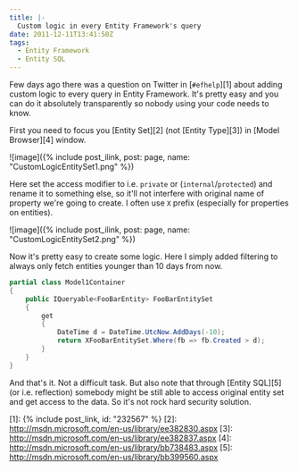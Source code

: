 ```yaml
---
title: |-
  Custom logic in every Entity Framework's query
date: 2011-12-11T13:41:50Z
tags:
  - Entity Framework
  - Entity SQL
---
```

Few days ago there was a question on Twitter in [`#efhelp`][1] about adding custom logic to every query in Entity Framework. It's pretty easy and you can do it absolutely transparently so nobody using your code needs to know.

First you need to focus you [Entity Set][2] (not [Entity Type][3]) in [Model Browser][4] window.

![image]({% include post_ilink, post: page, name: "CustomLogicEntitySet1.png" %})

Here set the access modifier to i.e. `private` or (`internal`/`protected`) and rename it to something else, so it'll not interfere with original name of property we're going to create. I often use `X` prefix (especially for properties on entities).

![image]({% include post_ilink, post: page, name: "CustomLogicEntitySet2.png" %})

Now it's pretty easy to create some logic. Here I simply added filtering to always only fetch entities younger than 10 days from now.

```csharp
partial class Model1Container
{
	public IQueryable<FooBarEntity> FooBarEntitySet
	{
		get
		{
			DateTime d = DateTime.UtcNow.AddDays(-10);
			return XFooBarEntitySet.Where(fb => fb.Created > d);
		}
	}
}
```

And that's it. Not a difficult task. But also note that through [Entity SQL][5] (or i.e. reflection) somebody might be still able to access original entity set and get access to the data. So it's not rock hard security solution.

[1]: {% include post_link, id: "232567" %}
[2]: http://msdn.microsoft.com/en-us/library/ee382830.aspx
[3]: http://msdn.microsoft.com/en-us/library/ee382837.aspx
[4]: http://msdn.microsoft.com/en-us/library/bb738483.aspx
[5]: http://msdn.microsoft.com/en-us/library/bb399560.aspx